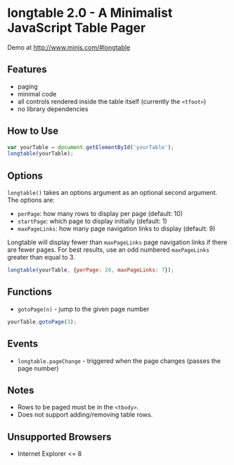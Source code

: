 # longtable 2.0 - A Minimalist JavaScript Table Pager

Demo at http://www.minjs.com/#longtable

## Features

* paging
* minimal code
* all controls rendered inside the table itself (currently the `<tfoot>`)
* no library dependencies

## How to Use

```JavaScript
var yourTable = document.getElementById('yourTable');
longtable(yourTable);
```

## Options

`longtable()` takes an options argument as an optional second argument. The options are:

* `perPage`: how many rows to display per page (default: 10)
* `startPage`: which page to display initially (default: 1)
* `maxPageLinks`: how many page navigation links to display (default: 9)

Longtable will display fewer than `maxPageLinks` page navigation links if there are fewer pages. For best results, use an odd numbered `maxPageLinks` greater than equal to 3.

```JavaScript
longtable(yourTable, {perPage: 20, maxPageLinks: 7});
```

## Functions

* `gotoPage(n)` - jump to the given page number

```JavaScript
yourTable.gotoPage(3);
```

## Events

* `longtable.pageChange` - triggered when the page changes (passes the page number)

## Notes

* Rows to be paged must be in the `<tbody>`.
* Does not support adding/removing table rows.

## Unsupported Browsers

* Internet Explorer <= 8
